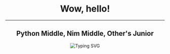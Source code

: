 <h1 align="center">Wow, hello!</h1>
<hr>
<div align="center">
  <h2>Python Middle, Nim Middle, Other's Junior</h2>
  <img src="https://readme-typing-svg.herokuapp.com?font=Arial&duration=7000&pause=1000&color=8FF700&random=false&width=600&lines=Nim+programmer%3F+KEKW+Find+job%2C+dude.+Learn+other+language+idk" alt="Typing SVG" />
</div>
